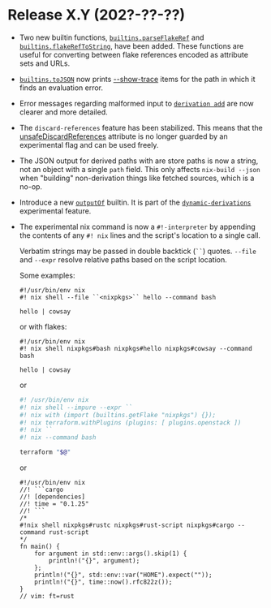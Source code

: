 # Release X.Y (202?-??-??)

- Two new builtin functions,
  [`builtins.parseFlakeRef`](@docroot@/language/builtins.md#builtins-parseFlakeRef)
  and
  [`builtins.flakeRefToString`](@docroot@/language/builtins.md#builtins-flakeRefToString),
  have been added.
  These functions are useful for converting between flake references encoded as attribute sets and URLs.

- [`builtins.toJSON`](@docroot@/language/builtins.md#builtins-parseFlakeRef) now prints [--show-trace](@docroot@/command-ref/conf-file.html#conf-show-trace) items for the path in which it finds an evaluation error.

- Error messages regarding malformed input to [`derivation add`](@docroot@/command-ref/new-cli/nix3-derivation-add.md) are now clearer and more detailed.

- The `discard-references` feature has been stabilized.
  This means that the
  [unsafeDiscardReferences](@docroot@/contributing/experimental-features.md#xp-feature-discard-references)
  attribute is no longer guarded by an experimental flag and can be used
  freely.

- The JSON output for derived paths with are store paths is now a string, not an object with a single `path` field.
  This only affects `nix-build --json` when "building" non-derivation things like fetched sources, which is a no-op.

- Introduce a new [`outputOf`](@docroot@/language/builtins.md#builtins-outputOf) builtin.
  It is part of the [`dynamic-derivations`](@docroot@/contributing/experimental-features.md#xp-feature-dynamic-derivations) experimental feature.

- The experimental nix command is now a `#!-interpreter` by appending the
  contents of any `#! nix` lines and the script's location to a single call.

  Verbatim strings may be passed in double backtick (```` `` ````) quotes.
  `--file` and `--expr` resolve relative paths based on the script location.

  Some examples:
  ```
  #!/usr/bin/env nix
  #! nix shell --file ``<nixpkgs>`` hello --command bash

  hello | cowsay
  ```
  or with flakes:
  ```
  #!/usr/bin/env nix
  #! nix shell nixpkgs#bash nixpkgs#hello nixpkgs#cowsay --command bash

  hello | cowsay
  ```
  or
  ```bash
  #! /usr/bin/env nix
  #! nix shell --impure --expr ``
  #! nix with (import (builtins.getFlake "nixpkgs") {});
  #! nix terraform.withPlugins (plugins: [ plugins.openstack ])
  #! nix ``
  #! nix --command bash

  terraform "$@"
  ```
  or
  ```
  #!/usr/bin/env nix
  //! ```cargo
  //! [dependencies]
  //! time = "0.1.25"
  //! ```
  /*
  #!nix shell nixpkgs#rustc nixpkgs#rust-script nixpkgs#cargo --command rust-script
  */
  fn main() {
      for argument in std::env::args().skip(1) {
          println!("{}", argument);
      };
      println!("{}", std::env::var("HOME").expect(""));
      println!("{}", time::now().rfc822z());
  }
  // vim: ft=rust
  ```
